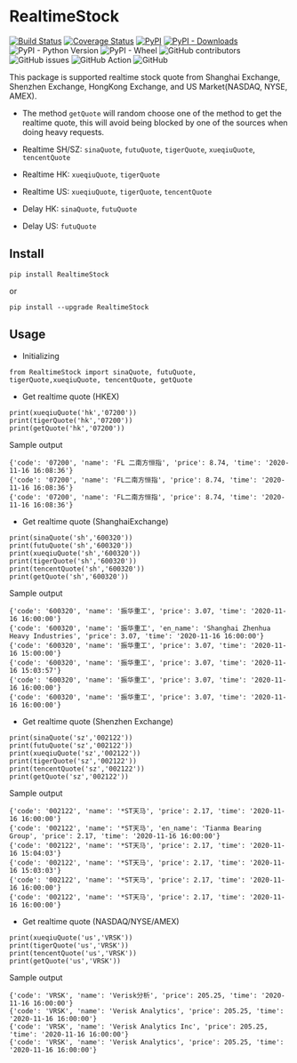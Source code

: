 # RealtimeStock

[![Build Status](https://travis-ci.com/Iceloof/RealtimeStock.svg)](https://travis-ci.com/Iceloof/RealtimeStock)
[![Coverage Status](https://coveralls.io/repos/github/Iceloof/RealtimeStock/badge.svg)](https://coveralls.io/github/Iceloof/RealtimeStock)
[![PyPI](https://img.shields.io/pypi/v/RealtimeStock)](https://pypi.org/project/RealtimeStock/)
[![PyPI - Downloads](https://img.shields.io/pypi/dm/RealtimeStock)](https://pypistats.org/packages/realtimestock)
![PyPI - Python Version](https://img.shields.io/pypi/pyversions/RealtimeStock)
![PyPI - Wheel](https://img.shields.io/pypi/wheel/RealtimeStock)
![GitHub contributors](https://img.shields.io/github/contributors/Iceloof/RealtimeStock)
![GitHub issues](https://img.shields.io/github/issues-raw/Iceloof/RealtimeStock)
![GitHub Action](https://github.com/Iceloof/RealtimeStock/workflows/GitHub%20Action/badge.svg)
![GitHub](https://img.shields.io/github/license/Iceloof/RealtimeStock)

This package is supported realtime stock quote from Shanghai Exchange, Shenzhen Exchange, HongKong Exchange, and US Market(NASDAQ, NYSE, AMEX).

- The method `getQuote` will random choose one of the method to get the realtime quote, this will avoid being blocked by one of the sources when doing heavy requests.

- Realtime SH/SZ: `sinaQuote`, `futuQuote`, `tigerQuote`, `xueqiuQuote`, `tencentQuote`
- Realtime HK: `xueqiuQuote`, `tigerQuote`
- Realtime US: `xueqiuQuote`, `tigerQuote`, `tencentQuote`
- Delay HK: `sinaQuote`, `futuQuote`
- Delay US: `futuQuote`

## Install
```
pip install RealtimeStock
```
or
```
pip install --upgrade RealtimeStock
```

## Usage
- Initializing
```
from RealtimeStock import sinaQuote, futuQuote, tigerQuote,xueqiuQuote, tencentQuote, getQuote
```

- Get realtime quote (HKEX)
```
print(xueqiuQuote('hk','07200'))
print(tigerQuote('hk','07200'))
print(getQuote('hk','07200'))
```
Sample output
```
{'code': '07200', 'name': 'FL 二南方恒指', 'price': 8.74, 'time': '2020-11-16 16:08:36'}
{'code': '07200', 'name': 'FL二南方恒指', 'price': 8.74, 'time': '2020-11-16 16:08:36'}
{'code': '07200', 'name': 'FL二南方恒指', 'price': 8.74, 'time': '2020-11-16 16:08:36'}
```

- Get realtime quote (ShanghaiExchange)
```
print(sinaQuote('sh','600320'))
print(futuQuote('sh','600320'))
print(xueqiuQuote('sh','600320'))
print(tigerQuote('sh','600320'))
print(tencentQuote('sh','600320'))
print(getQuote('sh','600320'))
```
Sample output
```
{'code': '600320', 'name': '振华重工', 'price': 3.07, 'time': '2020-11-16 16:00:00'}
{'code': '600320', 'name': '振华重工', 'en_name': 'Shanghai Zhenhua Heavy Industries', 'price': 3.07, 'time': '2020-11-16 16:00:00'}
{'code': '600320', 'name': '振华重工', 'price': 3.07, 'time': '2020-11-16 15:00:00'}
{'code': '600320', 'name': '振华重工', 'price': 3.07, 'time': '2020-11-16 15:03:57'}
{'code': '600320', 'name': '振华重工', 'price': 3.07, 'time': '2020-11-16 16:00:00'}
{'code': '600320', 'name': '振华重工', 'price': 3.07, 'time': '2020-11-16 16:00:00'}
```

- Get realtime quote (Shenzhen Exchange)
```
print(sinaQuote('sz','002122'))
print(futuQuote('sz','002122'))
print(xueqiuQuote('sz','002122'))
print(tigerQuote('sz','002122'))
print(tencentQuote('sz','002122'))
print(getQuote('sz','002122'))
```
Sample output
```
{'code': '002122', 'name': '*ST天马', 'price': 2.17, 'time': '2020-11-16 16:00:00'}
{'code': '002122', 'name': '*ST天马', 'en_name': 'Tianma Bearing Group', 'price': 2.17, 'time': '2020-11-16 16:00:00'}
{'code': '002122', 'name': '*ST天马', 'price': 2.17, 'time': '2020-11-16 15:04:03'}
{'code': '002122', 'name': '*ST天马', 'price': 2.17, 'time': '2020-11-16 15:03:03'}
{'code': '002122', 'name': '*ST天马', 'price': 2.17, 'time': '2020-11-16 16:00:00'}
{'code': '002122', 'name': '*ST天马', 'price': 2.17, 'time': '2020-11-16 16:00:00'}
```

- Get realtime quote (NASDAQ/NYSE/AMEX) 
```
print(xueqiuQuote('us','VRSK'))
print(tigerQuote('us','VRSK'))
print(tencentQuote('us','VRSK'))
print(getQuote('us','VRSK'))
```
Sample output
```
{'code': 'VRSK', 'name': 'Verisk分析', 'price': 205.25, 'time': '2020-11-16 16:00:00'}
{'code': 'VRSK', 'name': 'Verisk Analytics', 'price': 205.25, 'time': '2020-11-16 16:00:00'}
{'code': 'VRSK', 'name': 'Verisk Analytics Inc', 'price': 205.25, 'time': '2020-11-16 16:00:00'}
{'code': 'VRSK', 'name': 'Verisk Analytics', 'price': 205.25, 'time': '2020-11-16 16:00:00'}
```
